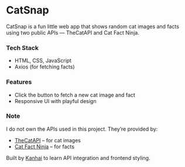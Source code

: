 # CatSnap
CatSnap is a fun little web app that shows random cat images and facts using two public APIs — TheCatAPI and Cat Fact Ninja.

###  Tech Stack
- HTML, CSS, JavaScript
- Axios (for fetching facts)

### Features
- Click the button to fetch a new cat image and fact
- Responsive UI with playful design

### Note
I do not own the APIs used in this project. They’re provided by:
- [TheCatAPI](https://thecatapi.com/) – for cat images
- [Cat Fact Ninja](https://catfact.ninja/) – for facts

Built by [Kanhai](https://github.com/kksah2063) to learn API integration and frontend styling.
